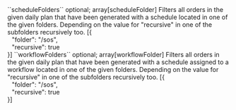 <tr><td>``scheduleFolders``</td>
	
<td>optional; array[scheduleFolder]</td>
	
<td>Filters all orders in the given daily plan that have been generated with a schedule located in one of the given folders.
Depending on the value for "recursive" in one of the subfolders recursively too.
</td>
<td> [{
  <div style="padding-left:10px;">"folder": "/sos",</div>
  <div style="padding-left:10px;">"recursive": true</div>
  }]
  </td>
<td></td>
	
</tr>

<tr><td>``workflowFolders``</td>
	
<td>optional; array[workflowFolder]</td>
	
<td>Filters all orders in the given daily plan that have been generated with a schedule assigned to a workflow located in one of the given folders.
Depending on the value for "recursive" in one of the subfolders recursively too.
</td>
<td> [{
  <div style="padding-left:10px;">"folder": "/sos",</div>
  <div style="padding-left:10px;">"recursive": true</div>
  }]
  </td>
<td></td>
	
</tr>
